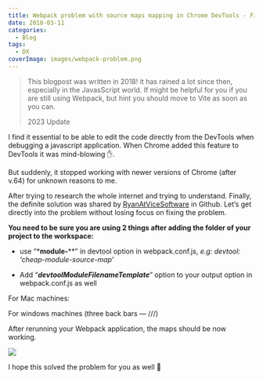 ```yaml
---
title: Webpack problem with source maps mapping in Chrome DevTools - Fixed
date: 2018-03-11
categories:
  - Blog
tags:
  - DX
coverImage: images/webpack-problem.png
---
```


> This blogpost was written in 2018! it has rained a lot since then, especially in the JavasScript world. If might be helpful for you if you are still using Webpack, but hint you should move to Vite as soon as you can.
>
> 2023 Update

I find it essential to be able to edit the code directly from the DevTools when debugging a javascript application. When Chrome added this feature to DevTools it was mind-blowing ✋.

But suddenly, it stopped working with newer versions of Chrome (after v.64) for unknown reasons to me.


After trying to research the whole internet and trying to understand. Finally, the definite solution was shared by [RyanAtViceSoftware](https://github.com/webpack/webpack/issues/6400) in Github. Let’s get directly into the problem without losing focus on fixing the problem.

**You need to be sure you are using 2 things after adding the folder of your project to the workspace:**

- use “\***module-**\*\*” in devtool option in webpack.conf.js, _e.g: devtool: ‘cheap-module-source-map’_

- Add “_**devtoolModuleFilenameTemplate**_” option to your output option in webpack.conf.js as well

For Mac machines:
<!--
```
output: {
  ...
  devtoolModuleFilenameTemplate: info =>
    'file://' + path.*resolve*(info.absoluteResourcePath).replace(/\\/g, '/'),

``` -->

For windows machines (three back bars — ///)

<!-- ```
output: {
  ...
  devtoolModuleFilenameTemplate: info =>
    'file:///' + path.*resolve*(info.absoluteResourcePath).replace(/\\/g, '/'),

``` -->

After rerunning your Webpack application, the maps should be now working.

![](./images/webpack-problem.png)

I hope this solved the problem for you as well 💛
